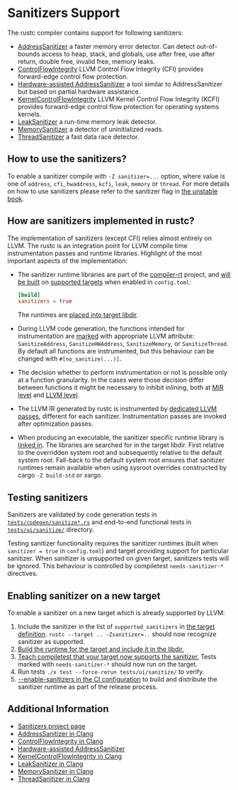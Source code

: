 # Sanitizers Support

The rustc compiler contains support for following sanitizers:

* [AddressSanitizer][clang-asan] a faster memory error detector. Can
  detect out-of-bounds access to heap, stack, and globals, use after free, use
  after return, double free, invalid free, memory leaks.
* [ControlFlowIntegrity][clang-cfi] LLVM Control Flow Integrity (CFI) provides
  forward-edge control flow protection.
* [Hardware-assisted AddressSanitizer][clang-hwasan]  a tool similar to
  AddressSanitizer but based on partial hardware assistance.
* [KernelControlFlowIntegrity][clang-kcfi] LLVM Kernel Control Flow Integrity
  (KCFI) provides forward-edge control flow protection for operating systems
  kernels.
* [LeakSanitizer][clang-lsan] a run-time memory leak detector.
* [MemorySanitizer][clang-msan] a detector of uninitialized reads.
* [ThreadSanitizer][clang-tsan] a fast data race detector.

## How to use the sanitizers?

To enable a sanitizer compile with `-Z sanitizer=...` option, where value is one
of `address`, `cfi`, `hwaddress`, `kcfi`, `leak`, `memory` or `thread`. For more
details on how to use sanitizers please refer to the sanitizer flag in [the
unstable book](https://doc.rust-lang.org/unstable-book/).

## How are sanitizers implemented in rustc?

The implementation of sanitizers (except CFI) relies almost entirely on LLVM.
The rustc is an integration point for LLVM compile time instrumentation passes
and runtime libraries. Highlight of the most important aspects of the
implementation:

*  The sanitizer runtime libraries are part of the [compiler-rt] project, and
   [will be built][sanitizer-build] on [supported targets][sanitizer-targets]
   when enabled in `config.toml`:

   ```toml
   [build]
   sanitizers = true
   ```

   The runtimes are [placed into target libdir][sanitizer-copy].

*  During LLVM code generation, the functions intended for instrumentation are
   [marked][sanitizer-attribute] with appropriate LLVM attribute:
   `SanitizeAddress`, `SanitizeHWAddress`, `SanitizeMemory`, or
   `SanitizeThread`. By default all functions are instrumented, but this
   behaviour can be changed with `#[no_sanitize(...)]`.

*  The decision whether to perform instrumentation or not is possible only at a
   function granularity. In the cases were those decision differ between
   functions it might be necessary to inhibit inlining, both at [MIR
   level][inline-mir] and [LLVM level][inline-llvm].

*  The LLVM IR generated by rustc is instrumented by [dedicated LLVM
   passes][sanitizer-pass], different for each sanitizer. Instrumentation
   passes are invoked after optimization passes.

*  When producing an executable, the sanitizer specific runtime library is
   [linked in][sanitizer-link]. The libraries are searched for in the target
   libdir. First relative to the overridden system root and subsequently
   relative to the default system root. Fall-back to the default system root
   ensures that sanitizer runtimes remain available when using sysroot overrides
   constructed by cargo `-Z build-std` or xargo.

[compiler-rt]: https://github.com/llvm/llvm-project/tree/main/compiler-rt
[sanitizer-build]: https://github.com/rust-lang/rust/blob/1.55.0/src/bootstrap/native.rs#L700-L765
[sanitizer-targets]: https://github.com/rust-lang/rust/blob/1.55.0/src/bootstrap/native.rs#L806-L820
[sanitizer-copy]: https://github.com/rust-lang/rust/blob/1.55.0/src/bootstrap/compile.rs#L376-L407
[sanitizer-attribute]: https://github.com/rust-lang/rust/blob/1.55.0/compiler/rustc_codegen_llvm/src/attributes.rs#L42-L58
[inline-mir]: https://github.com/rust-lang/rust/blob/1.55.0/compiler/rustc_mir/src/transform/inline.rs#L314-L316
[inline-llvm]: https://github.com/rust-lang/llvm-project/blob/9330ec5a4c1df5fc1fa62f993ed6a04da68cb040/llvm/include/llvm/IR/Attributes.td#L225-L241
[sanitizer-pass]: https://github.com/rust-lang/rust/blob/1.55.0/compiler/rustc_codegen_llvm/src/back/write.rs#L660-L678
[sanitizer-link]: https://github.com/rust-lang/rust/blob/1.55.0/compiler/rustc_codegen_ssa/src/back/link.rs#L1053-L1089

## Testing sanitizers

Sanitizers are validated by code generation tests in
[`tests/codegen/sanitize*.rs`][test-cg] and end-to-end functional tests in
[`tests/ui/sanitize/`][test-ui] directory.

Testing sanitizer functionality requires the sanitizer runtimes (built when
`sanitizer = true` in `config.toml`) and target providing support for particular
sanitizer. When sanitizer is unsupported on given target, sanitizers tests will
be ignored. This behaviour is controlled by compiletest `needs-sanitizer-*`
directives.

[test-cg]: https://github.com/rust-lang/rust/tree/master/tests/codegen
[test-ui]: https://github.com/rust-lang/rust/tree/master/tests/ui/sanitize

## Enabling sanitizer on a new target

To enable a sanitizer on a new target which is already supported by LLVM:

1. Include the sanitizer in the list of `supported_sanitizers` in [the target
   definition][target-definition]. `rustc --target .. -Zsanitizer=..` should now
   recognize sanitizer as supported.
2. [Build the runtime for the target and include it in the libdir.][sanitizer-targets]
3. [Teach compiletest that your target now supports the sanitizer.][compiletest-definition]
   Tests marked with `needs-sanitizer-*` should now run on the target.
4. Run tests `./x test --force-rerun tests/ui/sanitize/` to verify.
5. [--enable-sanitizers in the CI configuration][ci-configuration] to build and
   distribute the sanitizer runtime as part of the release process.

[target-definition]: https://github.com/rust-lang/rust/blob/1.55.0/compiler/rustc_target/src/spec/x86_64_unknown_linux_gnu.rs#L10-L11
[compiletest-definition]: https://github.com/rust-lang/rust/blob/1.55.0/src/tools/compiletest/src/util.rs#L87-L116
[ci-configuration]: https://github.com/rust-lang/rust/blob/1.55.0/src/ci/docker/host-x86_64/dist-x86_64-linux/Dockerfile#L94

## Additional Information

* [Sanitizers project page](https://github.com/google/sanitizers/wiki/)
* [AddressSanitizer in Clang][clang-asan]
* [ControlFlowIntegrity in Clang][clang-cfi]
* [Hardware-assisted AddressSanitizer][clang-hwasan]
* [KernelControlFlowIntegrity in Clang][clang-kcfi]
* [LeakSanitizer in Clang][clang-lsan]
* [MemorySanitizer in Clang][clang-msan]
* [ThreadSanitizer in Clang][clang-tsan]

[clang-asan]: https://clang.llvm.org/docs/AddressSanitizer.html
[clang-cfi]: https://clang.llvm.org/docs/ControlFlowIntegrity.html
[clang-hwasan]: https://clang.llvm.org/docs/HardwareAssistedAddressSanitizerDesign.html
[clang-kcfi]: https://clang.llvm.org/docs/ControlFlowIntegrity.html#fsanitize-kcfi
[clang-lsan]: https://clang.llvm.org/docs/LeakSanitizer.html
[clang-msan]: https://clang.llvm.org/docs/MemorySanitizer.html
[clang-tsan]: https://clang.llvm.org/docs/ThreadSanitizer.html
